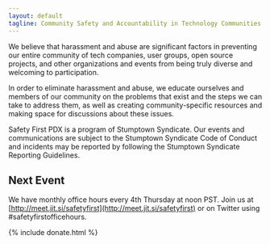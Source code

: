```yaml
---
layout: default
tagline: Community Safety and Accountability in Technology Communities
---
```


We believe that harassment and abuse are significant factors in preventing our entire community of tech companies, user groups, open source projects, and other organizations and events from being truly diverse and welcoming to participation.

In order to eliminate harassment and abuse, we educate ourselves and members of our community on the problems that exist and the steps we can take to address them, as well as creating community-specific resources and making space for discussions about these issues.

Safety First PDX is a program of Stumptown Syndicate. Our events and communications are subject to the Stumptown Syndicate Code of Conduct and incidents may be reported by following the Stumptown Syndicate Reporting Guidelines.

## Next Event

We have monthly office hours every 4th Thursday at noon PST. Join us at [http://meet.jit.si/safetyfirst](http://meet.jit.si/safetyfirst) or on Twitter using #safetyfirstofficehours.

{% include donate.html %}
